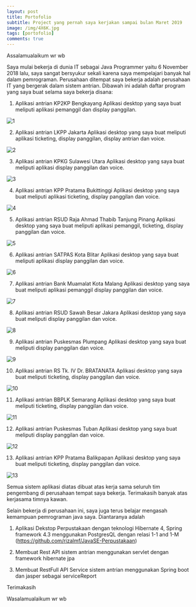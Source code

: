 ```yaml
---
layout: post
title: Portofolio
subtitle: Project yang pernah saya kerjakan sampai bulan Maret 2019
image: /img/4X6K.jpg
tags: [portofolio]
comments: true
---
```

Assalamualaikum wr wb


Saya mulai bekerja di dunia IT sebagai Java Programmer yaitu 6 November 2018 lalu, saya sangat bersyukur sekali karena saya mempelajari banyak hal dalam pemrograman. Perusahaan ditempat saya bekerja adalah perusahaan IT yang bergerak dalam sistem antrian. Dibawah ini adalah daftar program yang saya buat selama saya bekerja disana:

1. Aplikasi antrian KP2KP Bengkayang
Aplikasi desktop yang saya buat meliputi aplikasi pemanggil dan display panggilan.

 ![1](/img/4X6K.jpg)		 

2. Aplikasi antrian LKPP Jakarta
Aplikasi desktop yang saya buat meliputi aplikasi ticketing, display panggilan, display antrian dan voice.

 ![2](/port/2.JPG)	

3.  Aplikasi antrian KPKG Sulawesi Utara
Aplikasi desktop yang saya buat meliputi aplikasi display panggilan dan voice. 

 ![3](port/3.JPG)	

4.  Aplikasi antrian KPP Pratama Bukittinggi
Aplikasi desktop yang saya buat meliputi aplikasi ticketing, display panggilan dan voice. 
 	 
 ![4](port/4.jpg)	

5. Aplikasi antrian RSUD Raja Ahmad Thabib Tanjung Pinang
Aplikasi desktop yang saya buat meliputi aplikasi pemanggil, ticketing, display panggilan dan voice.

 ![5](/port/5.jpg)	

6. Aplikasi antrian SATPAS Kota Blitar
Aplikasi desktop yang saya buat meliputi aplikasi display panggilan dan voice.
       
 ![6](port/6.jpg)	

7. Aplikasi antrian Bank Muamalat Kota Malang
Aplikasi desktop yang saya buat meliputi aplikasi pemanggil display panggilan dan voice.	

 ![7](port/7.jpg)	

8. Aplikasi antrian RSUD Sawah Besar Jakara
Aplikasi desktop yang saya buat meliputi display panggilan dan voice.

 ![8](port/8.jpg)	 

9. Aplikasi antrian Puskesmas Plumpang
Aplikasi desktop yang saya buat meliputi display panggilan dan voice.

 ![9](port/9.jpg)		 

10. Aplikasi antrian RS Tk. IV Dr. BRATANATA
Aplikasi desktop yang saya buat meliputi ticketing, display panggilan dan voice.

 ![10](port/10.jpg)	

11. Aplikasi antrian BBPLK Semarang
Aplikasi desktop yang saya buat meliputi ticketing, display panggilan dan voice.

 ![11](/port/11.jpg)	

12. Aplikasi antrian Puskesmas Tuban
Aplikasi desktop yang saya buat meliputi display panggilan dan voice.

 ![12](port/12.jpg)	

13. Aplikasi antrian KPP Pratama Balikpapan
Aplikasi desktop yang saya buat meliputi ticketing, display panggilan dan voice.

 ![13](port/13.jpg)	 

Semua sistem aplikasi diatas dibuat atas kerja sama seluruh tim pengembang di perusahaan tempat saya bekerja. Terimakasih banyak atas kerjasama timnya kawan.


Selain bekerja di perusahaan ini, saya juga terus belajar mengasah kemampuan pemrograman java saya. Diantaranya adalah
1. Aplikasi Dekstop Perpustakaan dengan teknologi Hibernate 4, Spring framework 4.3 menggunakan PostgresQL dengan relasi 1-1 and 1-M
(https://github.com/rizalmf/JavaSE-Perpustakaan)

2. Membuat Rest API sistem antrian menggunakan servlet dengan framework hibernate jpa

3. Membuat RestFull API Service sistem antrian menggunakan Spring boot dan jasper sebagai serviceReport


Terimakasih

Wasalamualaikum wr wb